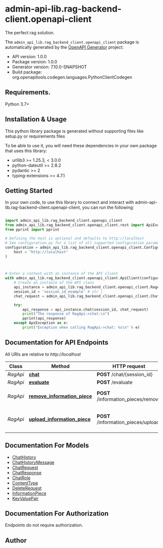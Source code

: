 # admin-api-lib.rag-backend-client.openapi-client
The perfect rag solution.

The `admin_api_lib.rag_backend_client.openapi_client` package is automatically generated by the [OpenAPI Generator](https://openapi-generator.tech) project:

- API version: 1.0.0
- Package version: 1.0.0
- Generator version: 7.10.0-SNAPSHOT
- Build package: org.openapitools.codegen.languages.PythonClientCodegen

## Requirements.

Python 3.7+

## Installation & Usage

This python library package is generated without supporting files like setup.py or requirements files

To be able to use it, you will need these dependencies in your own package that uses this library:

* urllib3 >= 1.25.3, < 3.0.0
* python-dateutil >= 2.8.2
* pydantic >= 2
* typing-extensions >= 4.7.1

## Getting Started

In your own code, to use this library to connect and interact with admin-api-lib.rag-backend-client.openapi-client,
you can run the following:

```python

import admin_api_lib.rag_backend_client.openapi_client
from admin_api_lib.rag_backend_client.openapi_client.rest import ApiException
from pprint import pprint

# Defining the host is optional and defaults to http://localhost
# See configuration.py for a list of all supported configuration parameters.
configuration = admin_api_lib.rag_backend_client.openapi_client.Configuration(
    host = "http://localhost"
)



# Enter a context with an instance of the API client
with admin_api_lib.rag_backend_client.openapi_client.ApiClient(configuration) as api_client:
    # Create an instance of the API class
    api_instance = admin_api_lib.rag_backend_client.openapi_client.RagApi(api_client)
    session_id = 'session_id_example' # str | 
    chat_request = admin_api_lib.rag_backend_client.openapi_client.ChatRequest() # ChatRequest | Chat with RAG.

    try:
        api_response = api_instance.chat(session_id, chat_request)
        print("The response of RagApi->chat:\n")
        pprint(api_response)
    except ApiException as e:
        print("Exception when calling RagApi->chat: %s\n" % e)

```

## Documentation for API Endpoints

All URIs are relative to *http://localhost*

Class | Method | HTTP request | Description
------------ | ------------- | ------------- | -------------
*RagApi* | [**chat**](admin_api_lib/rag_backend_client/openapi_client/docs/RagApi.md#chat) | **POST** /chat/{session_id} | 
*RagApi* | [**evaluate**](admin_api_lib/rag_backend_client/openapi_client/docs/RagApi.md#evaluate) | **POST** /evaluate | 
*RagApi* | [**remove_information_piece**](admin_api_lib/rag_backend_client/openapi_client/docs/RagApi.md#remove_information_piece) | **POST** /information_pieces/remove | remove information piece
*RagApi* | [**upload_information_piece**](admin_api_lib/rag_backend_client/openapi_client/docs/RagApi.md#upload_information_piece) | **POST** /information_pieces/upload | Upload information pieces for vectordatabase


## Documentation For Models

 - [ChatHistory](admin_api_lib/rag_backend_client/openapi_client/docs/ChatHistory.md)
 - [ChatHistoryMessage](admin_api_lib/rag_backend_client/openapi_client/docs/ChatHistoryMessage.md)
 - [ChatRequest](admin_api_lib/rag_backend_client/openapi_client/docs/ChatRequest.md)
 - [ChatResponse](admin_api_lib/rag_backend_client/openapi_client/docs/ChatResponse.md)
 - [ChatRole](admin_api_lib/rag_backend_client/openapi_client/docs/ChatRole.md)
 - [ContentType](admin_api_lib/rag_backend_client/openapi_client/docs/ContentType.md)
 - [DeleteRequest](admin_api_lib/rag_backend_client/openapi_client/docs/DeleteRequest.md)
 - [InformationPiece](admin_api_lib/rag_backend_client/openapi_client/docs/InformationPiece.md)
 - [KeyValuePair](admin_api_lib/rag_backend_client/openapi_client/docs/KeyValuePair.md)


<a id="documentation-for-authorization"></a>
## Documentation For Authorization

Endpoints do not require authorization.


## Author




